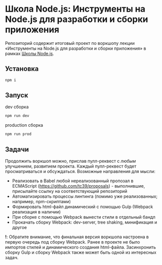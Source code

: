 # Школа Node.js: Инструменты на Node.js для разработки и сборки приложения

Репозиторий содержит итоговый проект по воркшопу лекции «Инструменты на Node.js для разработки и сборки приложения» в рамках [Школы Node.js](https://academy.yandex.ru/events/frontend/spb-2017/).

## Установка

```bash
npm i
```

## Запуск

dev сборка
```bash
npm run dev
```
production сборка
```bash
npm run prod
```

## Задачи

Продолжить воркшоп можно, прислав пулл-реквест с *любым* улучшением, развитием проекта. Каждый пулл-реквест будет просматриваться и обсуждаться. Возможные направления для мысли:

* Реализовать в Babel любой нереализованный пропозал в ECMAScript (https://github.com/tc39/proposals) - выполнившие, присылайте ссылку на соответствующий репозиторий
* Автоматизировать процессы линтинга (помимо уже реализованных; например, npm-скриптами)
* Формировать html-файл динамический с помощью Gulp (Webpack реализация в наличии)
* При сборке с помощью Webpack вынести стили в отдельный бандл
* Прокачать сборку Webpack: dev-server, tree shaking, минификация и другое

**!**: Обратите внимание, что финальная версия воркшопа настроена в первую очередь под сборку Webpack. Ранее в проекте не было импортов стилей и динамического создания html-файла. Засинхронить сборку Gulp и сборку Webpack также может быть одной из интересных задач.
